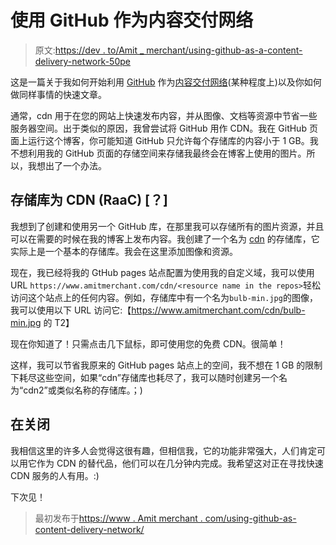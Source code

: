# 使用 GitHub 作为内容交付网络

> 原文:[https://dev . to/Amit _ merchant/using-github-as-a-content-delivery-network-50pe](https://dev.to/amit_merchant/using-github-as-a-content-delivery-network-50pe)

这是一篇关于我如何开始利用 [GitHub](https://github.com) 作为[内容交付网络](https://en.wikipedia.org/wiki/Content_delivery_network)(某种程度上)以及你如何做同样事情的快速文章。

通常，cdn 用于在您的网站上快速发布内容，并从图像、文档等资源中节省一些服务器空间。出于类似的原因，我曾尝试将 GitHub 用作 CDN。我在 GitHub 页面上运行这个博客，你可能知道 GitHub 只允许每个存储库的内容小于 1 GB。我不想利用我的 GitHub 页面的存储空间来存储我最终会在博客上使用的图片。所以，我想出了一个办法。

## [](#repository-as-a-cdn-raac-)存储库为 CDN (RaaC) [？]

我想到了创建和使用另一个 GitHub 库，在那里我可以存储所有的图片资源，并且可以在需要的时候在我的博客上发布内容。我创建了一个名为 [cdn](https://github.com/amitmerchant1990/cdn) 的存储库，它实际上是一个基本的存储库。我会在这里添加图像和资源。

现在，我已经将我的 GtHub pages 站点配置为使用我的自定义域，我可以使用 URL `https://www.amitmerchant.com/cdn/<resource name in the repos>`轻松访问这个站点上的任何内容。例如，存储库中有一个名为`bulb-min.jpg`的图像，我可以使用以下 URL 访问它:【https://www.amitmerchant.com/cdn/bulb-min.jpg 的 T2】

现在你知道了！只需点击几下鼠标，即可使用您的免费 CDN。很简单！

这样，我可以节省我原来的 GitHub pages 站点上的空间，我不想在 1 GB 的限制下耗尽这些空间，如果“cdn”存储库也耗尽了，我可以随时创建另一个名为“cdn2”或类似名称的存储库。；)

## [](#in-closing)在关闭

我相信这里的许多人会觉得这很有趣，但相信我，它的功能非常强大，人们肯定可以用它作为 CDN 的替代品，他们可以在几分钟内完成。我希望这对正在寻找快速 CDN 服务的人有用。:)

下次见！

> 最初发布于[https://www . Amit merchant . com/using-github-as-content-delivery-network/](https://www.amitmerchant.com/using-github-as-content-delivery-network/)